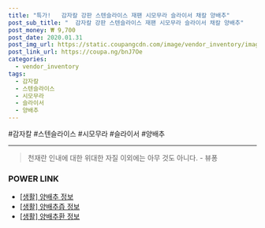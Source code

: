 ```yaml
--- 
title: "특가!   감자칼 강판 스텐슬라이스 재팬 시모무라 슬라이서 채칼 양배추" 
post_sub_title: "  감자칼 강판 스텐슬라이스 재팬 시모무라 슬라이서 채칼 양배추" 
post_money: ₩ 9,700 
post_date: 2020.01.31 
post_img_url: https://static.coupangcdn.com/image/vendor_inventory/images/2017/05/09/11/5/1328f901-6b8f-43cc-b487-cc498d93a055.jpg 
post_link_url: https://coupa.ng/bnJ7Oe 
categories: 
  - vendor_inventory 
tags: 
  - 감자칼 
  - 스텐슬라이스 
  - 시모무라 
  - 슬라이서 
  - 양배추 
--- 
```

  #감자칼 #스텐슬라이스 #시모무라 #슬라이서 #양배추 
<hr> 

> 천재란 인내에 대한 위대한 자질 이외에는 아무 것도 아니다. - 뷰퐁 


### POWER LINK

* <a href="https://blog.naver.com/fash111/221768569300" target="_blank"> [생활] 양배추 정보 </a>
* <a href="https://blog.naver.com/santokki14/221768468575" target="_blank"> [생활] 양배추즙 정보 </a>
* <a href="https://blog.naver.com/santokki14/221766334085" target="_blank"> [생활] 양배추환 정보 </a>
